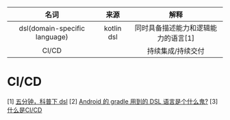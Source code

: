 |             名词              |    来源    |                解释                 |
| :---------------------------: | :--------: | :---------------------------------: |
| dsl(domain-specific language) | kotlin dsl | 同时具备描述能力和逻辑能力的语言[1] |
|             CI/CD             |            |          持续集成/持续交付          |

# CI/CD



[1] [五分钟，科普下 dsl](https://zhuanlan.zhihu.com/p/24800713)
[2] [Android 的 gradle 用到的 DSL 语言是个什么鬼?](https://blog.csdn.net/lpjishu/article/details/72530910)
[3] [什么是CI/CD](https://linux.cn/article-9926-1.html?pr)
